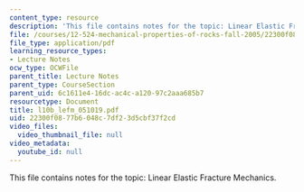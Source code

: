 ```yaml
---
content_type: resource
description: 'This file contains notes for the topic: Linear Elastic Fracture Mechanics.'
file: /courses/12-524-mechanical-properties-of-rocks-fall-2005/22300f0877b6048c7df23d5cbf37f2cd_l10b_lefm_051019.pdf
file_type: application/pdf
learning_resource_types:
- Lecture Notes
ocw_type: OCWFile
parent_title: Lecture Notes
parent_type: CourseSection
parent_uid: 6c1611e4-16dc-ac4c-a120-97c2aaa685b7
resourcetype: Document
title: l10b_lefm_051019.pdf
uid: 22300f08-77b6-048c-7df2-3d5cbf37f2cd
video_files:
  video_thumbnail_file: null
video_metadata:
  youtube_id: null
---
```

This file contains notes for the topic: Linear Elastic Fracture Mechanics.

